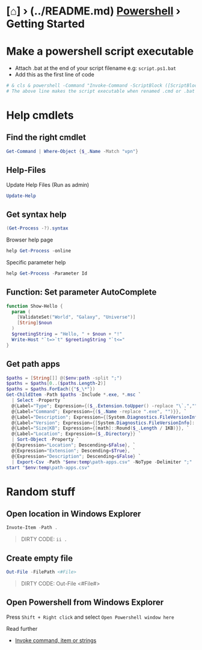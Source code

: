 # [⌂] › (../README.md) [Powershell](../README.md#powershell) › Getting Started

# Make a powershell script executable
- Attach .bat at the end of your script filename e.g: `script.ps1.bat`
- Add this as the first line of code
```powershell
# & cls & powershell -Command "Invoke-Command -ScriptBlock ([ScriptBlock]::Create(((Get-Content """%0""") -join """`n""")))" & exit
# The above line makes the script executable when renamed .cmd or .bat
```

# Help cmdlets

## Find the right cmdlet
```powershell
Get-Command | Where-Object {$_.Name -Match "vpn"}
```

## Help-Files
Update Help Files (Run as admin)
```powershell
Update-Help
```

## Get syntax help
```powershell
(Get-Process -?).syntax
```

Browser help page
```powershell
help Get-Process -online
```

Specific parameter help
```powershell
help Get-Process -Parameter Id
```









## Function: Set parameter AutoComplete

```powershell
function Show-Hello {
  param (
    [ValidateSet("World", "Galaxy", "Universe")]
    [String]$noun
  )
  $greetingString = "Hello, " + $noun + "!"
  Write-Host "`t=>`t" $greetingString "`t<="
}
```








## Get path apps
```powershell
$paths = [String[]] @($env:path -split ";") 
$paths = $paths[0..($paths.Length-2)]
$paths = $paths.ForEach({"$_\*"})
Get-ChildItem -Path $paths -Include *.exe, *.msc `
  | Select -Property `
  @{Label="Type"; Expression={($_.Extension.toUpper() -replace "\`.","")}}, `
  @{Label="Command"; Expression={($_.Name -replace ".exe", "")}}, `
  @{Label="Description"; Expression={[System.Diagnostics.FileVersionInfo]::GetVersionInfo($_).FileDescription}}, `
  @{Label="Version"; Expression={[System.Diagnostics.FileVersionInfo]::GetVersionInfo($_).FileVersion}}, `
  @{Label="Size|KB"; Expression={[math]::Round($_.Length / 1KB)}}, `
  @{Label="Location"; Expression={$_.Directory}} `
  | Sort-Object -Property `
  @{Expression="Location"; Descending=$False}, `
  @{Expression="Extension"; Descending=$True}, `
  @{Expression="Description"; Descending=$False} `
  | Export-Csv -Path "$env:temp\path-apps.csv" -NoType -Delimiter ";"
start "$env:temp\path-apps.csv"
```

# Random stuff

## Open location in Windows Explorer
```powershell
Invote-Item -Path .
```
> DIRTY CODE: `ii .`

## Create empty file
```powershell
Out-File -FilePath <#File>
```
> DIRTY CODE: Out-File <#File#>

## Open Powershell from Windows Explorer
Press `Shift + Right click` and select `Open Powershell window here`

Read further
- [Invoke command, item or strings](https://social.technet.microsoft.com/wiki/contents/articles/7703.powershell-running-executables.aspx)